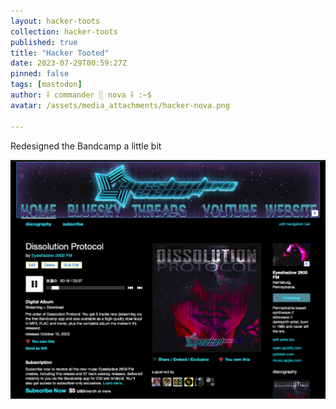 ```yaml
---
layout: hacker-toots
collection: hacker-toots
published: true
title: "Hacker Tooted"
date: 2023-07-29T00:59:27Z
pinned: false
tags: [mastodon]
author: ⸸ commander ░ nova ⸸ :~$
avatar: /assets/media_attachments/hacker-nova.png

---
```


<p>Redesigned the Bandcamp a little bit</p>

![media](/assets/media_attachments/files/110/794/661/056/164/679/original/7c6c589df49906a2.png)
